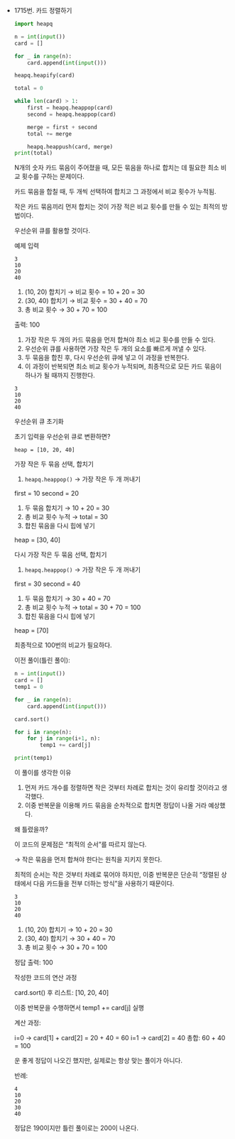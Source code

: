 - 1715번. 카드 정렬하기
    
    ```python
    import heapq
    
    n = int(input())
    card = []
    
    for _ in range(n):
        card.append(int(input()))
    
    heapq.heapify(card)
    
    total = 0
    
    while len(card) > 1:
        first = heapq.heappop(card)
        second = heapq.heappop(card)
    
        merge = first + second
        total += merge
    
        heapq.heappush(card, merge)
    print(total)
    ```
    
    N개의 숫자 카드 묶음이 주어졌을 때, 모든 묶음을 하나로 합치는 데 필요한 최소 비교 횟수를 구하는 문제이다.
    
    카드 묶음을 합칠 때, 두 개씩 선택하여 합치고 그 과정에서 비교 횟수가 누적됨.
    
    작은 카드 묶음끼리 먼저 합치는 것이 가장 적은 비교 횟수를 만들 수 있는 최적의 방법이다.
    
    우선순위 큐를 활용할 것이다.
    
    예제 입력
    
    ```
    3
    10
    20
    40
    ```
    
    1. (10, 20) 합치기 → 비교 횟수 = 10 + 20 = 30
    2. (30, 40) 합치기 → 비교 횟수 = 30 + 40 = 70
    3. 총 비교 횟수 → 30 + 70 = 100
    
    출력: 100
    
    1. 가장 작은 두 개의 카드 묶음을 먼저 합쳐야 최소 비교 횟수를 만들 수 있다.
    2. 우선순위 큐를 사용하면 가장 작은 두 개의 요소를 빠르게 꺼낼 수 있다.
    3. 두 묶음을 합친 후, 다시 우선순위 큐에 넣고 이 과정을 반복한다.
    4. 이 과정이 반복되면 최소 비교 횟수가 누적되며, 최종적으로 모든 카드 묶음이 하나가 될 때까지 진행한다.
    
    ```
    3
    10
    20
    40
    ```
    
    우선순위 큐 초기화
    
    초기 입력을 우선순위 큐로 변환하면?
    
    `heap = [10, 20, 40]`
    
    가장 작은 두 묶음 선택, 합치기
    
    1. `heapq.heappop()` → 가장 작은 두 개 꺼내기
    
    first = 10
    second = 20
    
    1. 두 묶음 합치기 → 10 + 20 = 30
    2. 총 비교 횟수 누적 → total = 30
    3. 합친 묶음을 다시 힙에 넣기
    
    heap = [30, 40]
    
    다시 가장 작은 두 묶음 선택, 합치기
    
    1. `heapq.heappop()` → 가장 작은 두 개 꺼내기
    
    first = 30
    second = 40
    
    1. 두 묶음 합치기 → 30 + 40 = 70
    2. 총 비교 횟수 누적 → total = 30 + 70 = 100
    3. 합친 묶음을 다시 힙에 넣기
    
    heap = [70]
    
    최종적으로 100번의 비교가 필요하다.
    
    이전 풀이(틀린 풀이):
    
    ```python
    n = int(input())
    card = []
    temp1 = 0
    
    for _ in range(n):
        card.append(int(input()))
    
    card.sort()
    
    for i in range(n):
        for j in range(i+1, n):
            temp1 += card[j]
    
    print(temp1)
    ```
    
    이 풀이를 생각한 이유
    
    1. 먼저 카드 개수를 정렬하면 작은 것부터 차례로 합치는 것이 유리할 것이라고 생각했다.
    2. 이중 반복문을 이용해 카드 묶음을 순차적으로 합치면 정답이 나올 거라 예상했다.
    
    왜 틀렸을까?
    
    이 코드의 문제점은 “최적의 순서”를 따르지 않는다.
    
    → 작은 묶음을 먼저 합쳐야 한다는 원칙을 지키지 못한다.
    
    최적의 순서는 작은 것부터 차례로 묶어야 하지만, 이중 반복문은 단순히 “정렬된 상태에서 다음 카드들을 전부 더하는 방식”을 사용하기 때문이다.
    
    ```
    3
    10
    20
    40
    ```
    
    1. (10, 20) 합치기 → 10 + 20 = 30
    2. (30, 40) 합치기 → 30 + 40 = 70
    3. 총 비교 횟수 → 30 + 70 = 100
    
    정답 출력: 100
    
    작성한 코드의 연산 과정
    
    card.sort() 후 리스트: [10, 20, 40]
    
     이중 반복문을 수행하면서 temp1 += card[j] 실행
    
    계산 과정:
    
    i=0 → card[1] + card[2] = 20 + 40 = 60
    i=1 → card[2] = 40
    총합: 60 + 40 = 100 
    
    운 좋게 정답이 나오긴 했지만, 실제로는 항상 맞는 풀이가 아니다.
    
    반례:
    
    ```
    4
    10
    20
    30
    40
    ```
    
    정답은 190이지만 틀린 풀이로는 200이 나온다.
